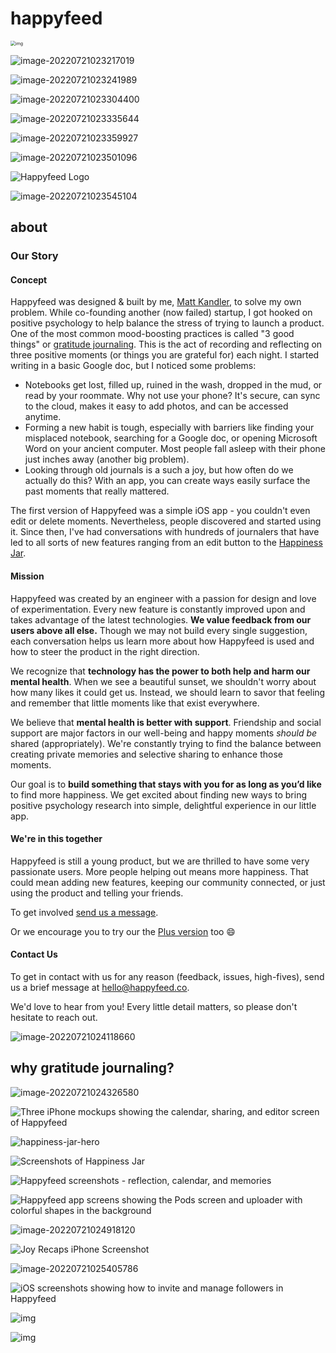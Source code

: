 # happyfeed

<img src="resources/happyfeed-mobile-screens-6.45789e30.png" alt="img" style="zoom:50%;" />

![image-20220721023217019](resources/image-20220721023217019.png)

![image-20220721023241989](resources/image-20220721023241989.png)

![image-20220721023304400](resources/image-20220721023304400.png)

![image-20220721023335644](resources/image-20220721023335644.png)

![image-20220721023359927](resources/image-20220721023359927.png)

![image-20220721023501096](resources/image-20220721023501096.png)

![Happyfeed Logo](resources/footer-logo@2x.png)

![image-20220721023545104](resources/image-20220721023545104.png)

## about

### Our Story

#### Concept

Happyfeed was designed & built by me, [Matt Kandler](https://twitter.com/mattkandler), to solve my own problem. While co-founding another (now failed) startup, I got hooked on positive psychology to help balance the stress of trying to launch a product. One of the most common mood-boosting practices is called "3 good things" or [gratitude journaling](https://www.happyfeed.co/research/what-is-a-gratitude-journal). This is the act of recording and reflecting on three positive moments (or things you are grateful for) each night. I started writing in a basic Google doc, but I noticed some problems:

- Notebooks get lost, filled up, ruined in the wash, dropped in the mud, or read by your roommate. Why not use your phone? It's secure, can sync to the cloud, makes it easy to add photos, and can be accessed anytime.
- Forming a new habit is tough, especially with barriers like finding your misplaced notebook, searching for a Google doc, or opening Microsoft Word on your ancient computer. Most people fall asleep with their phone just inches away (another big problem).
- Looking through old journals is a such a joy, but how often do we actually do this? With an app, you can create ways easily surface the past moments that really mattered.



The first version of Happyfeed was a simple iOS app - you couldn't even edit or delete moments. Nevertheless, people discovered and started using it. Since then, I've had conversations with hundreds of journalers that have led to all sorts of new features ranging from an edit button to the [Happiness Jar](https://www.happyfeed.co/blog/happiness-jar).



#### Mission

Happyfeed was created by an engineer with a passion for design and love of experimentation. Every new feature is constantly improved upon and takes advantage of the latest technologies. **We value feedback from our users above all else.** Though we may not build every single suggestion, each conversation helps us learn more about how Happyfeed is used and how to steer the product in the right direction.

We recognize that **technology has the power to both help and harm our mental health**. When we see a beautiful sunset, we shouldn't worry about how many likes it could get us. Instead, we should learn to savor that feeling and remember that little moments like that exist everywhere.

We believe that **mental health is better with support**. Friendship and social support are major factors in our well-being and happy moments *should be* shared (appropriately). We're constantly trying to find the balance between creating private memories and selective sharing to enhance those moments.

Our goal is to **build something that stays with you for as long as you’d like** to find more happiness. We get excited about finding new ways to bring positive psychology research into simple, delightful experience in our little app.

#### We're in this together

Happyfeed is still a young product, but we are thrilled to have some very passionate users. More people helping out means more happiness. That could mean adding new features, keeping our community connected, or just using the product and telling your friends.

To get involved [send us a message](mailto:hello@happyfeed.co).

Or we encourage you to try our the [Plus version](https://www.happyfeed.co/plus-faq) too 😄

#### Contact Us

To get in contact with us for any reason (feedback, issues, high-fives), send us a brief message at [hello@happyfeed.co](mailto:hello@happyfeed.co).

We'd love to hear from you! Every little detail matters, so please don't hesitate to reach out.

![image-20220721024118660](resources/image-20220721024118660.png)

## why gratitude journaling?

![image-20220721024326580](resources/image-20220721024326580.png)

![Three iPhone mockups showing the calendar, sharing, and editor screen of Happyfeed](resources/footer-cta.png)

![happiness-jar-hero](resources/happiness-jar-hero-2.png)

![Screenshots of Happiness Jar](resources/iphone-screens-happiness-jar.jpg)

![Happyfeed screenshots - reflection, calendar, and memories](resources/android-screens-photos.jpg)

![Happyfeed app screens showing the Pods screen and uploader with colorful shapes in the background](resources/hero-image.jpg)

![image-20220721024918120](resources/image-20220721024918120.png)

![Joy Recaps iPhone Screenshot](resources/pods-share-image.jpg)

![image-20220721025405786](resources/image-20220721025405786.png)

![iOS screenshots showing how to invite and manage followers in Happyfeed](resources/android-screens-android-subscription.jpg)

![img](resources/happyfeed-app-store-screens.png)

![img](resources/pods-share-image.png)